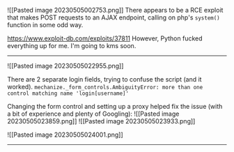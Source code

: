 ![[Pasted image 20230505002753.png]]
There appears to be a RCE exploit that makes POST requests to an AJAX endpoint, calling on php's `system()` function in some odd way.

https://www.exploit-db.com/exploits/37811
However, Python fucked everything up for me. I'm going to kms soon. 
*****

![[Pasted image 20230505022955.png]]

There are 2 separate login fields, trying to confuse the script (and it worked).
`mechanize._form_controls.AmbiguityError: more than one control matching name 'login[username]'`

Changing the form control and setting up a proxy helped fix the issue (with a bit of experience and plenty of Googling):
![[Pasted image 20230505023859.png]]
![[Pasted image 20230505023933.png]]

![[Pasted image 20230505024001.png]]


****
